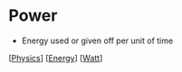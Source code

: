 # Power

- Energy used or given off per unit of time

[[Physics]] [[Energy]] [[Watt]]

[//begin]: # "Autogenerated link references for markdown compatibility"
[Physics]: physics "Physics"
[Energy]: energy "Energy"
[Watt]: watt "Watt"
[//end]: # "Autogenerated link references"